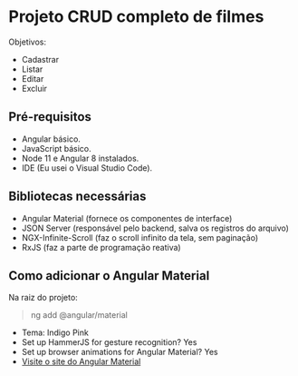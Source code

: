 # Projeto CRUD completo de filmes
Objetivos: 
- Cadastrar
- Listar 
- Editar
- Excluir

## Pré-requisitos
- Angular básico.
- JavaScript básico.
- Node 11 e Angular 8 instalados. 
- IDE (Eu usei o Visual Studio Code).

## Bibliotecas necessárias 
- Angular Material (fornece os componentes de interface)
- JSON Server (responsável pelo backend, salva os registros do arquivo)
- NGX-Infinite-Scroll (faz o scroll infinito da tela, sem paginação)
- RxJS (faz a parte de programação reativa)

## Como adicionar o Angular Material
Na raiz do projeto:
>ng add @angular/material
- Tema: Indigo Pink 
- Set up HammerJS for gesture recognition? Yes 
- Set up browser animations for Angular Material? Yes
- <a href="https://material.angularjs.org/latest/">Visite o site do Angular Material</a>

